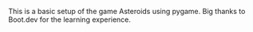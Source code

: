 This is a basic setup of the game Asteroids using pygame. Big thanks to Boot.dev for the learning experience. 
